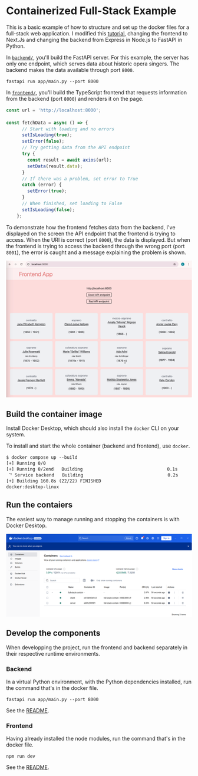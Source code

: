 # Containerized Full-Stack Example

This is a basic example of how to structure and set up the docker files for a full-stack web application.
I modified this [tutorial](https://dev.to/fizy_hector/-containerizing-your-full-stack-node-app-using-docker-compose-4lnk), changing the frontend to Next.Js and changing the backend from Express in Node.js to FastAPI in Python.

In [`backend/`](./backend/), you'll build the FastAPI server.
For this example, the server has only one endpoint, 
which serves data about historic opera singers. 
The backend makes the data available through port `8000`.

```shell
fastapi run app/main.py --port 8000
```

In [`frontend/`](./frontend/), you'll build the TypeScript frontend that requests information from the backend (port `8000`) and renders it on the page.

```js
const url = 'http://localhost:8000';

const fetchData = async () => {
      // Start with loading and no errors
      setIsLoading(true);
      setError(false);
      // Try getting data from the API endpoint
      try {
        const result = await axios(url);
        setData(result.data);
      }
      // If there was a problem, set error to True
      catch (error) {
        setError(true);
      }
      // When finished, set loading to False
      setIsLoading(false);
    };
```

To demonstrate how the frontend fetches data
from the backend, I've displayed on the screen 
the API endpoint that the frontend is trying to access.
When the URI is correct (port `8000`), the 
data is displayed. But when the frontend is 
trying to access the backend through the wrong 
port (port `8001`), the error is caught and 
a message explaining the problem is shown.

![Gif of screen recording of front end.](img/frontend.gif)

## Build the container image

Install Docker Desktop, which should also install the `docker` CLI on your system.

To install and start the whole container (backend and frontend), use `docker`.

```console
$ docker compose up --build
[+] Running 0/0
[+] Running 0/2end   Building                                0.1s
 ⠙ Service backend   Building                                0.2s
[+] Building 160.8s (22/22) FINISHED                         docker:desktop-linux
```

## Run the contaiers

The easiest way to manage running and stopping the containers is with Docker Desktop.

![Screenshot of Docker Desktop and this project's container, with its two services, "client" and "server."](./img/docker-desktop-containers.png)

## Develop the components

When developping the project, run the frontend and backend separately in their respective runtime environments.

### Backend

In a virtual Python environment, with the Python dependencies installed, run the command that's in the docker file.

```shell
fastapi run app/main.py --port 8000
```

See the [README](./backend/README.md).

### Frontend

Having already installed the node modules, run the command that's in the docker file.

```shell
npm run dev
```

See the [README](./frontend/README.md).
